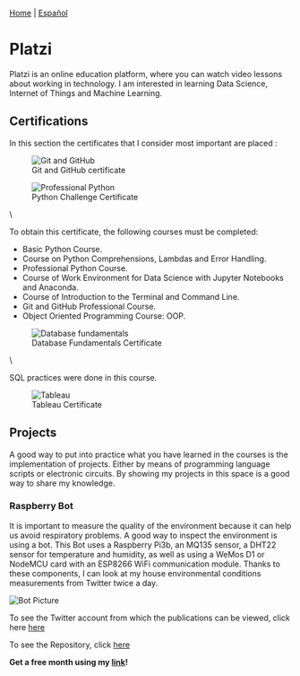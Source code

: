 [Home](index.md) | [Español](platziesp.md)
# Platzi

Platzi is an online education platform, where you can watch video lessons about working in technology. I am interested in learning Data Science, Internet of Things and Machine Learning.

## Certifications

In this section the certificates that I consider most important are placed : 

<figure>
  <img
  src="https://imgur.com/8QPRgM8.jpg"
  alt="Git and GitHub">
  <figcaption>Git and GitHub certificate
  </figcaption>
</figure>

<figure>
  <img
  src="https://imgur.com/AVQxd6V.jpg"
  alt="Professional Python">
  <figcaption>Python Challenge Certificate
  </figcaption>
</figure>
\
<p>To obtain this certificate, the following courses must be completed:</p>

- Basic Python Course.
- Course on Python Comprehensions, Lambdas and Error Handling.
- Professional Python Course.
- Course of Work Environment for Data Science with Jupyter Notebooks and Anaconda.
- Course of Introduction to the Terminal and Command Line.
- Git and GitHub Professional Course.
- Object Oriented Programming Course: OOP.

<figure>
  <img
  src="https://imgur.com/SvRYV90.jpg"
  alt="Database fundamentals">
  <figcaption>Database Fundamentals Certificate
  </figcaption>
</figure>
\
<p>SQL practices were done in this course.</p>

<figure>
  <img
  src="https://imgur.com/8CLVdVc.jpg"
  alt="Tableau">
  <figcaption>Tableau Certificate
  </figcaption>
</figure>

## Projects

A good way to put into practice what you have learned in the courses is the implementation of projects. Either by means of programming language scripts or electronic circuits. By showing my projects in this space is a good way to share my knowledge. 

### Raspberry Bot

It is important to measure the quality of the environment because it can help us avoid respiratory problems. A good way to inspect the environment is using a bot. This Bot uses a Raspberry Pi3b, an MQ135 sensor, a DHT22 sensor for temperature and humidity, as well as using a WeMos D1 or NodeMCU card with an ESP8266 WiFi communication module. Thanks to these components, I can look at my house environmental conditions measurements from Twitter twice a day. 

![Bot Picture](https://pbs.twimg.com/profile_banners/1330710695109857282/1606445184/1500x500)

To see the Twitter account from which the publications can be viewed, click here [here](https://twitter.com/Jaeger06_Bot)

To see the Repository, click [here](https://github.com/DavidSA06/Raspberry) 

**Get a free month using my [link](https://platzi.com/r/davidsilvaa/)!**